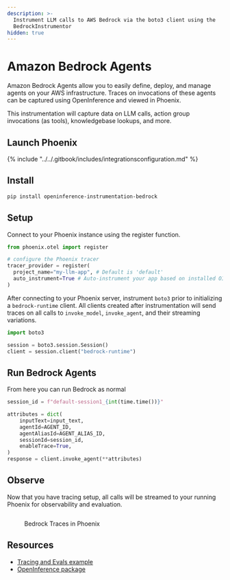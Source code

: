 ```yaml
---
description: >-
  Instrument LLM calls to AWS Bedrock via the boto3 client using the
  BedrockInstrumentor
hidden: true
---
```


# Amazon Bedrock Agents

Amazon Bedrock Agents allow you to easily define, deploy, and manage agents on your AWS infrastructure. Traces on invocations of these agents can be captured using OpenInference and viewed in Phoenix.

This instrumentation will capture data on LLM calls, action group invocations (as tools), knowledgebase lookups, and more.

## Launch Phoenix

{% include "../../.gitbook/includes/integrationsconfiguration.md" %}

## Install

```bash
pip install openinference-instrumentation-bedrock
```

## Setup

Connect to your Phoenix instance using the register function.

```python
from phoenix.otel import register

# configure the Phoenix tracer
tracer_provider = register(
  project_name="my-llm-app", # Default is 'default'
  auto_instrument=True # Auto-instrument your app based on installed OI dependencies
)
```

After connecting to your Phoenix server, instrument `boto3` prior to initializing a `bedrock-runtime` client. All clients created after instrumentation will send traces on all calls to `invoke_model`, `invoke_agent`, and their streaming variations.

```python
import boto3

session = boto3.session.Session()
client = session.client("bedrock-runtime")
```

## Run Bedrock Agents

From here you can run Bedrock as normal

```python
session_id = f"default-session1_{int(time.time())}"

attributes = dict(
    inputText=input_text,
    agentId=AGENT_ID,
    agentAliasId=AGENT_ALIAS_ID,
    sessionId=session_id,
    enableTrace=True,
)
response = client.invoke_agent(**attributes)
```

## Observe

Now that you have tracing setup, all calls will be streamed to your running Phoenix for observability and evaluation.

<figure><img src="https://storage.googleapis.com/arize-phoenix-assets/assets/images/bedrock-agent-traces-1.png" alt=""><figcaption><p>Bedrock Traces in Phoenix</p></figcaption></figure>

## Resources

* [Tracing and Evals example](https://github.com/Arize-ai/phoenix/blob/main/tutorials/integrations/amazon_bedrock_agents_tracing_and_evals.ipynb)
* [OpenInference package](https://github.com/Arize-ai/openinference/blob/main/python/instrumentation/openinference-instrumentation-bedrock)
